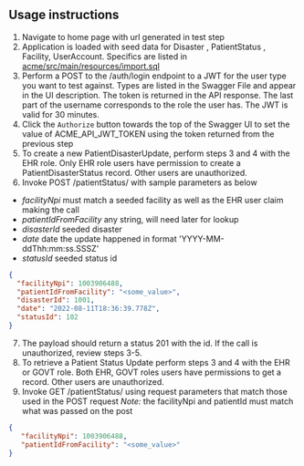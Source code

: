 ## Usage instructions

1.	Navigate to home page with url generated in test step
2.  Application is loaded with seed data for Disaster , PatientStatus , Facility, UserAccount. Specifics are listed in [acme/src/main/resources/import.sql](acme/src/main/resources/import.sql)
3.  Perform a POST to the /auth/login endpoint to a JWT for the user type you want to test against. Types are listed in the Swagger File and appear in the UI description. The token is returned in the API response. The last part of the username corresponds to the role the user has. The JWT is valid for 30 minutes.
4. Click the `Authorize` button towards the top of the Swagger UI to set the value of ACME_API_JWT_TOKEN using the token returned from the previous step
5. To create a new PatientDisasterUpdate, perform steps 3 and 4 with the EHR role. Only EHR role users have permission to create a PatientDisasterStatus record. Other users are unauthorized.
6. Invoke POST /patientStatus/ with sample parameters as below
- *facilityNpi* must match a seeded facility as well as the EHR user claim making the call
- *patientIdFromFacility* any string, will need later for lookup
- *disasterId* seeded disaster
- *date* date the update happened in format 'YYYY-MM-ddThh:mm:ss.SSSZ'
- *statusId* seeded status id
```json
{
  "facilityNpi": 1003906488,
  "patientIdFromFacility": "<some_value>",
  "disasterId": 1001,
  "date": "2022-08-11T18:36:39.778Z",
  "statusId": 102
}
```
7. The payload should return a status 201 with the id. If the call is unauthorized, review steps 3-5.
8. To retrieve a Patient Status Update perform steps 3 and 4 with the EHR or GOVT role. Both EHR, GOVT roles users have permissions to get a record. Other users are unauthorized.
9. Invoke GET /patientStatus/ using request parameters that match those used in the POST request
*Note:* the facilityNpi and patientId must match what was passed on the post
```json
{
   "facilityNpi": 1003906488,
   "patientIdFromFacility": "<some_value>"
}
```